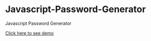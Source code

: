 # Javascript-Password-Generator
Javascript Password Generator

<a href="https://sinansarikaya.github.io/Javascript-Password-Generator/">Click here to see demo</a>
